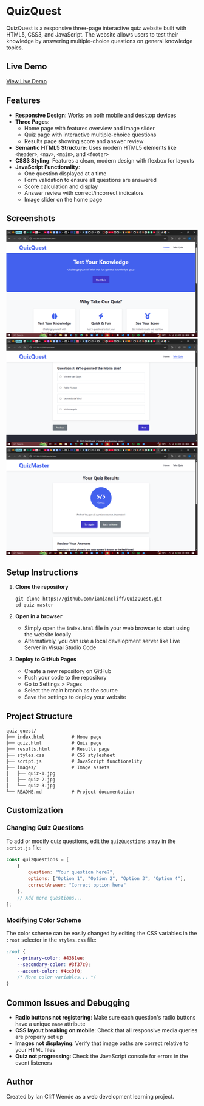 # QuizQuest

QuizQuest is a responsive three-page interactive quiz website built with HTML5, CSS3, and JavaScript. The website allows users to test their knowledge by answering multiple-choice questions on general knowledge topics.

## Live Demo
[View Live Demo](https://github.com/iamiancliff/QuizQuest.git)

## Features

- **Responsive Design**: Works on both mobile and desktop devices
- **Three Pages**:
  - Home page with features overview and image slider
  - Quiz page with interactive multiple-choice questions
  - Results page showing score and answer review
- **Semantic HTML5 Structure**: Uses modern HTML5 elements like `<header>`, `<nav>`, `<main>`, and `<footer>`
- **CSS3 Styling**: Features a clean, modern design with flexbox for layouts
- **JavaScript Functionality**:
  - One question displayed at a time
  - Form validation to ensure all questions are answered
  - Score calculation and display
  - Answer review with correct/incorrect indicators
  - Image slider on the home page

## Screenshots

![Home Page](screenshots/Project%20Screenshot.png)
![Quiz Page](screenshots/Project%20Screenshot%203.png)
![Results Page](screenshots/Project%20Screenshot%202.png)

## Setup Instructions

1. **Clone the repository**
   ```
   git clone https://github.com/iamiancliff/QuizQuest.git
   cd quiz-master
   ```

2. **Open in a browser**
   - Simply open the `index.html` file in your web browser to start using the website locally
   - Alternatively, you can use a local development server like Live Server in Visual Studio Code

3. **Deploy to GitHub Pages**
   - Create a new repository on GitHub
   - Push your code to the repository
   - Go to Settings > Pages
   - Select the main branch as the source
   - Save the settings to deploy your website

## Project Structure

```
quiz-quest/
├── index.html          # Home page
├── quiz.html           # Quiz page
├── results.html        # Results page
├── styles.css          # CSS stylesheet
├── script.js           # JavaScript functionality
├── images/             # Image assets
│   ├── quiz-1.jpg
│   ├── quiz-2.jpg
│   └── quiz-3.jpg
└── README.md           # Project documentation
```

## Customization

### Changing Quiz Questions

To add or modify quiz questions, edit the `quizQuestions` array in the `script.js` file:

```javascript
const quizQuestions = [
    {
        question: "Your question here?",
        options: ["Option 1", "Option 2", "Option 3", "Option 4"],
        correctAnswer: "Correct option here"
    },
    // Add more questions...
];
```

### Modifying Color Scheme

The color scheme can be easily changed by editing the CSS variables in the `:root` selector in the `styles.css` file:

```css
:root {
    --primary-color: #4361ee;
    --secondary-color: #3f37c9;
    --accent-color: #4cc9f0;
    /* More color variables... */
}
```

## Common Issues and Debugging

- **Radio buttons not registering**: Make sure each question's radio buttons have a unique `name` attribute
- **CSS layout breaking on mobile**: Check that all responsive media queries are properly set up
- **Images not displaying**: Verify that image paths are correct relative to your HTML files
- **Quiz not progressing**: Check the JavaScript console for errors in the event listeners

## Author

Created by Ian Cliff Wende as a web development learning project.